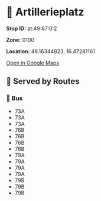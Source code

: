 # 🚉 Artillerieplatz


**Stop ID:** at:49:87:0:2

**Zone:** 0100

**Location:** 48.16344823, 16.47281161

[Open in Google Maps](https://www.google.com/maps?q=48.16344823,16.47281161)

## 🚆 Served by Routes

### 🚌 Bus
- 73A
- 73A
- 73A
- 76B
- 76B
- 76B
- 76B
- 79A
- 79A
- 79A
- 79A
- 79B
- 79B
- 79B